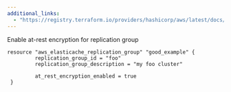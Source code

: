 ```yaml
---
additional_links: 
  - "https://registry.terraform.io/providers/hashicorp/aws/latest/docs/resources/elasticache_replication_group#at_rest_encryption_enabled"
---
```


Enable at-rest encryption for replication group

```hcl
resource "aws_elasticache_replication_group" "good_example" {
         replication_group_id = "foo"
         replication_group_description = "my foo cluster"
 
         at_rest_encryption_enabled = true
 }
```

